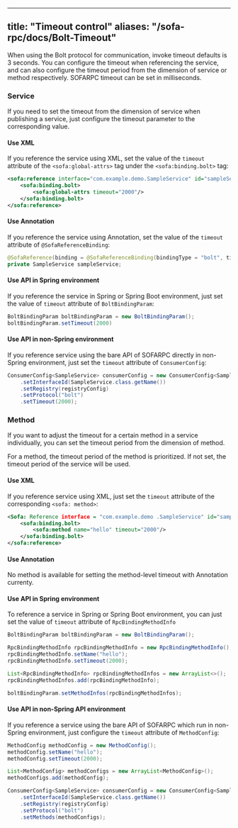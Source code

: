 
---
title: "Timeout control"
aliases: "/sofa-rpc/docs/Bolt-Timeout"
---

When using the Bolt protocol for communication, invoke timeout defaults is 3 seconds. You can configure the timeout when referencing the service, and can also configure the timeout period from the dimension of service or method respectively. SOFARPC timeout can be set in milliseconds. 

### Service 

If you need to set the timeout from the dimension of service when publishing a service, just configure the timeout parameter to the corresponding value. 

#### Use XML

If you reference the service using XML, set the value of the `timeout` attribute of the `<sofa:global-attrs>` tag under the `<sofa:binding.bolt>` tag: 

``` Xml 
<sofa:reference interface="com.example.demo.SampleService" id="sampleService"> 
    <sofa:binding.bolt> 
        <sofa:global-attrs timeout="2000"/> 
    </sofa:binding.bolt> 
</sofa:reference> 
``` 

#### Use Annotation

If you reference the service using Annotation, set the value of the `timeout` attribute of `@SofaReferenceBinding`: 

```java
@SofaReference(binding = @SofaReferenceBinding(bindingType = "bolt", timeout = 2000)) 
private SampleService sampleService; 
``` 

#### Use API in Spring environment

If you reference the service in Spring or Spring Boot environment, just set the value of `timeout` attribute of `BoltBindingParam`: 

```java 
BoltBindingParam boltBindingParam = new BoltBindingParam(); 
boltBindingParam.setTimeout(2000) 
``` 

#### Use API in non-Spring environment

If you reference service using the bare API of SOFARPC directly in non-Spring environment, just set the `timeout` attribute of `ConsumerConfig`: 

```java 
ConsumerConfig<SampleService> consumerConfig = new ConsumerConfig<SampleService>() 
    .setInterfaceId(SampleService.class.getName()) 
    .setRegistry(registryConfig) 
    .setProtocol("bolt")
    .setTimeout(2000); 
``` 

### Method

If you want to adjust the timeout for a certain method in a service individually, you can set the timeout period from the dimension of method. 

For a method, the timeout period of the method is prioritized. If not set, the timeout period of the service will be used. 

#### Use XML

If you reference service using XML, just set the `timeout` attribute of the corresponding `<sofa: method>`:  

``` XML 
<Sofa: Reference interface = "com.example.demo .SampleService" id="sampleService"> 
    <sofa:binding.bolt> 
        <sofa:method name="hello" timeout="2000"/> 
    </sofa:binding.bolt> 
</sofa:reference> 
``` 

#### Use Annotation

No method is available for setting the method-level timeout with Annotation currenty. 

#### Use API in Spring environment

To reference a service in Spring or Spring Boot environment, you can just set the value of `timeout` attribute of `RpcBindingMethodInfo`

```java
BoltBindingParam boltBindingParam = new BoltBindingParam();

RpcBindingMethodInfo rpcBindingMethodInfo = new RpcBindingMethodInfo();
rpcBindingMethodInfo.setName("hello");
rpcBindingMethodInfo.setTimeout(2000);

List<RpcBindingMethodInfo> rpcBindingMethodInfos = new ArrayList<>();
rpcBindingMethodInfos.add(rpcBindingMethodInfo);

boltBindingParam.setMethodInfos(rpcBindingMethodInfos);
```

#### Use API in non-Spring API environment 

If you reference a service using the bare API of SOFARPC which run in non-Spring environment, just configure the `timeout` attribute of `MethodConfig`: 

```java
MethodConfig methodConfig = new MethodConfig();
methodConfig.setName("hello");
methodConfig.setTimeout(2000);

List<MethodConfig> methodConfigs = new ArrayList<MethodConfig>();
methodConfigs.add(methodConfig);

ConsumerConfig<SampleService> consumerConfig = new ConsumerConfig<SampleService>()
    .setInterfaceId(SampleService.class.getName())
    .setRegistry(registryConfig)
    .setProtocol("bolt")
    .setMethods(methodConfigs);
```